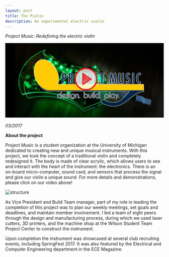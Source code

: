 ```yaml
---
layout: post
title: The Piolin
description: An experimental electric violin
---
```


*Project Music: Redefining the electric violin*

[![video](/assets/images/Capture_Piolin.JPG)](https://www.youtube.com/watch?v=uioYe5Zdcw4&ab_channel=ProjectMusic)

*03/2017*

**About the project**

Project Music is a student organization at the University of Michigan dedicated to creating new and unique musical instruments. With this project, we took the concept of a traditional violin and completely redesigned it. The body is made of clear acrylic, which allows users to see and interact with the heart of the instrument: the electronics. There is an on-board micro-computer, sound card, and sensors that process the signal and give our violin a unique sound. For more details and demonstrations, please click on our video above!

![structure](/assets/images/piolin1.jpg)

As Vice President and Build Team manager, part of my role in leading the completion of this project was to plan our weekly meetings, set goals and deadlines, and maintain member involvement. I led a team of eight peers through the design and manufacturing process, during which we used laser cutters, 3D printers, and the machine shop at the Wilson Student Team Project Center to construct the instrument.

Upon completion the instrument was showcased at several club recruiting events, including SpringFest 2017. It was also featured by the Electrical and Computer Engineering department in the ECE Magazine.
